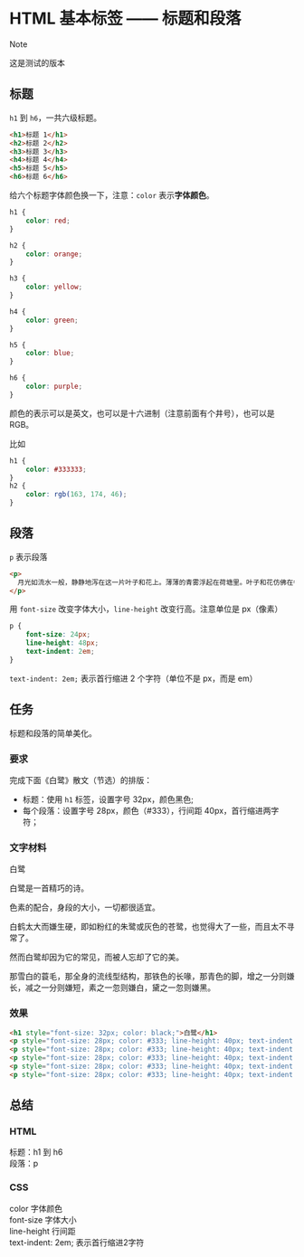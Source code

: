 # HTML 基本标签 —— 标题和段落

> [!NOTE]
> 这是测试的版本

## 标题

`h1` 到 `h6`，一共六级标题。

```html
<h1>标题 1</h1>
<h2>标题 2</h2>
<h3>标题 3</h3>
<h4>标题 4</h4>
<h5>标题 5</h5>
<h6>标题 6</h6>
```

给六个标题字体颜色换一下，注意：`color` 表示**字体颜色**。

```css
h1 {
    color: red;
}

h2 {
    color: orange;
}

h3 {
    color: yellow;
}

h4 {
    color: green;
}

h5 {
    color: blue;
}

h6 {
    color: purple;
}
```

颜色的表示可以是英文，也可以是十六进制（注意前面有个井号），也可以是 RGB。

比如

```css
h1 {
    color: #333333;
}
h2 {
    color: rgb(163, 174, 46);
}
```

## 段落

`p` 表示段落

```html
<p>
  月光如流水一般，静静地泻在这一片叶子和花上。薄薄的青雾浮起在荷塘里。叶子和花仿佛在牛乳中洗过一样；又像笼着轻纱的梦。虽然是满月，天上却有一层淡淡的云，所以不能朗照；但我以为这恰是到了好处——酣眠固不可少，小睡也别有风味的。月光是隔了树照过来的，高处丛生的灌木，落下参差的斑驳的黑影，峭楞楞如鬼一般；弯弯的杨柳的稀疏的倩影，却又像是画在荷叶上。塘中的月色并不均匀；但光与影有着和谐的旋律，如梵婀玲上奏着的名曲。
</p>
```

用 `font-size` 改变字体大小，`line-height` 改变行高。注意单位是 px（像素）

```css
p {
    font-size: 24px;
    line-height: 48px;
    text-indent: 2em;
}
```

`text-indent: 2em;` 表示首行缩进 2 个字符（单位不是 px，而是 em）

## 任务

标题和段落的简单美化。

### 要求

完成下面《白鹭》散文（节选）的排版：

- 标题：使用 `h1` 标签，设置字号 32px，颜色黑色;
- 每个段落：设置字号 28px，颜色（#333），行间距 40px，首行缩进两字符；

### 文字材料

白鹭

白鹭是一首精巧的诗。

色素的配合，身段的大小，一切都很适宜。

白鹤太大而嫌生硬，即如粉红的朱鹭或灰色的苍鹭，也觉得大了一些，而且太不寻常了。

然而白鹭却因为它的常见，而被人忘却了它的美。

那雪白的蓑毛，那全身的流线型结构，那铁色的长喙，那青色的脚，增之一分则嫌长，减之一分则嫌短，素之一忽则嫌白，黛之一忽则嫌黑。

### 效果
```html preview
<h1 style="font-size: 32px; color: black;">白鹭</h1>
<p style="font-size: 28px; color: #333; line-height: 40px; text-indent: 2em">白鹭是一首精巧的诗。</p>
<p style="font-size: 28px; color: #333; line-height: 40px; text-indent: 2em">色素的配合，身段的大小，一切都很适宜。</p>
<p style="font-size: 28px; color: #333; line-height: 40px; text-indent: 2em">白鹤太大而嫌生硬，即如粉红的朱鹭或灰色的苍鹭，也觉得大了一些，而且太不寻常了。</p>
<p style="font-size: 28px; color: #333; line-height: 40px; text-indent: 2em">然而白鹭却因为它的常见，而被人忘却了它的美。</p>
<p style="font-size: 28px; color: #333; line-height: 40px; text-indent: 2em">那雪白的蓑毛，那全身的流线型结构，那铁色的长喙，那青色的脚，增之一分则嫌长，减之一分则嫌短，素之一忽则嫌白，黛之一忽则嫌黑。</p>
```

## 总结
### HTML
标题：h1 到 h6  
段落：p

### CSS
color 字体颜色  
font-size 字体大小  
line-height 行间距  
text-indent: 2em; 表示首行缩进2字符  